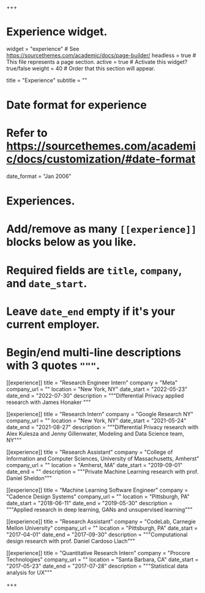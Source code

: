 +++
# Experience widget.
widget = "experience"  # See https://sourcethemes.com/academic/docs/page-builder/
headless = true  # This file represents a page section.
active = true  # Activate this widget? true/false
weight = 40  # Order that this section will appear.

title = "Experience"
subtitle = ""

# Date format for experience
#   Refer to https://sourcethemes.com/academic/docs/customization/#date-format
date_format = "Jan 2006"

# Experiences.
#   Add/remove as many `[[experience]]` blocks below as you like.
#   Required fields are `title`, `company`, and `date_start`.
#   Leave `date_end` empty if it's your current employer.
#   Begin/end multi-line descriptions with 3 quotes `"""`.

[[experience]]
  title = "Research Engineer Intern"
  company = "Meta"
  company_url = ""
  location = "New York, NY"
  date_start = "2022-05-23"
  date_end = "2022-07-30"
  description = """Differential Privacy applied research with James Honaker """

[[experience]]
  title = "Research Intern"
  company = "Google Research NY"
  company_url = ""
  location = "New York, NY"
  date_start = "2021-05-24"
  date_end = "2021-08-27"
  description = """Differential Privacy research with Alex Kulesza and Jenny Gillenwater, Modeling and Data Science team, NY"""
  
[[experience]]
  title = "Research Assistant"
  company = "College of Information and Computer Sciences, University of Massachusetts, Amherst"
  company_url = ""
  location = "Amherst, MA"
  date_start = "2019-09-01"
  date_end = ""
  description = """Private Machine Learning research with prof. Daniel Sheldon"""

[[experience]]
  title = "Machine Learning Software Engineer"
  company = "Cadence Design Systems"
  company_url = ""
  location = "Pittsburgh, PA"
  date_start = "2018-06-11"
  date_end = "2019-05-30"
  description = """Applied research in deep learning, GANs and unsupervised learning"""
  
 [[experience]]
  title = "Research Assistant"
  company = "CodeLab, Carnegie Mellon University"
  company_url = ""
  location = "Pittsburgh, PA"
  date_start = "2017-04-01"
  date_end = "2017-09-30"
  description = """Computational design research with prof. Daniel Cardoso Llach"""
  
 [[experience]]
  title = "Quantitative Research Intern"
  company = "Procore Technologies"
  company_url = ""
  location = "Santa Barbara, CA"
  date_start = "2017-05-23"
  date_end = "2017-07-28"
  description = """Statistical data analysis for UX"""

+++
